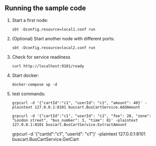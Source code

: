 ## Running the sample code

1. Start a first node:

    ```
    sbt -Dconfig.resource=local1.conf run
    ```

2. (Optional) Start another node with different ports:

    ```
    sbt -Dconfig.resource=local2.conf run
    ```

3. Check for service readiness

    ```
    curl http://localhost:9101/ready
    ```

4. Start docker:

    ```
    docker-compose up -d
    ```

5. test commands:

    ```
    grpcurl -d '{"cartId":"c1", "userId": "c1", "amount": 40}' -plaintext 127.0.0.1:8101 buscart.BusCartService.AddAmount
    ```

    ```
    grpcurl -d '{"cartId":"c1", "userId": "c1", "fee": 20, "zone": "London street", "bus_number": 3, "time": 8}' -plaintext 127.0.0.1:8101 buscart.BusCartService.ExtractAmount
    ```

    grpcurl -d '{"cartId":"c1", "userId": "c1"}' -plaintext 127.0.0.1:8101 buscart.BusCartService.GetCart